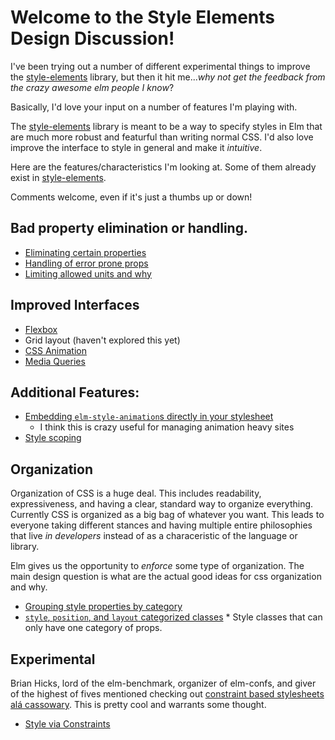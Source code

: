 # Welcome to the Style Elements Design Discussion!

I've been trying out a number of different experimental things to improve the [style-elements](https://github.com/mdgriffith/style-elements) library, but then it hit me..._why not get the feedback from the crazy awesome elm people I know_?

Basically, I'd love your input on a number of features I'm playing with.

The [style-elements](https://github.com/mdgriffith/style-elements) library is meant to be a way to specify styles in Elm that are much more robust and featurful than writing normal CSS.  I'd also love improve the interface to style in general and make it _intuitive_.

Here are the features/characteristics I'm looking at.  Some of them already exist in [style-elements](https://github.com/mdgriffith/style-elements).  

Comments welcome, even if it's just a thumbs up or down!

## Bad property elimination or handling.

  * [Eliminating certain properties](https://github.com/mdgriffith/style-elements-design-discussion/issues/1)
  * [Handling of error prone props](https://github.com/mdgriffith/style-elements-design-discussion/issues/2)
  * [Limiting allowed units and why](https://github.com/mdgriffith/style-elements-design-discussion/issues/3)

## Improved Interfaces

  * [Flexbox](https://github.com/mdgriffith/style-elements-design-discussion/issues/4)
  * Grid layout (haven't explored this yet)
  * [CSS Animation](https://github.com/mdgriffith/style-elements-design-discussion/issues/5)
  * [Media Queries](https://github.com/mdgriffith/style-elements-design-discussion/issues/6)

## Additional Features:

  * [Embedding `elm-style-animation`s directly in your stylesheet](https://github.com/mdgriffith/style-elements-design-discussion/issues/7)
     * I think this is crazy useful for managing animation heavy sites
  * [Style scoping](https://github.com/mdgriffith/style-elements-design-discussion/issues/8)


## Organization

Organization of CSS is a huge deal.  This includes readability, expressiveness, and having a clear, standard way to organize everything.
Currently CSS is organized as a big bag of whatever you want.  This leads to everyone taking different stances and having multiple entire philosophies that live _in developers_ instead of as a characeristic of the language or library.

Elm gives us the opportunity to _enforce_ some type of organization.  The main design question is what are the actual good ideas for css organization and why.

  * [Grouping style properties by category](https://github.com/mdgriffith/style-elements-design-discussion/issues/9)
  * [`style`, `position`, and `layout` categorized classes](https://github.com/mdgriffith/style-elements-design-discussion/issues/10)
        * Style classes that can only have one category of props.

## Experimental

Brian Hicks, lord of the elm-benchmark, organizer of elm-confs, and giver of the highest of fives mentioned checking out [constraint based stylesheets alá cassowary](http://gridstylesheets.org/guides/ccss/).  This is pretty cool and warrants some thought.

  * [Style via Constraints](https://github.com/mdgriffith/style-elements-design-discussion/issues/11)
